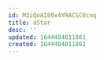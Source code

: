 ```yaml
---
id: M3iQoAI89x4YRACSC8cnq
title: aStar
desc: ''
updated: 1644484011861
created: 1644484011861
---
```


